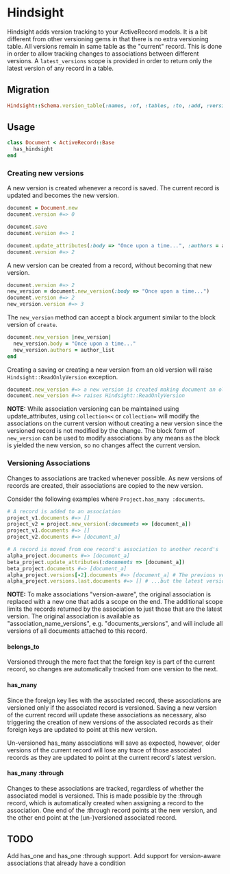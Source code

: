 # Hindsight

Hindsight adds version tracking to your ActiveRecord models. It is a bit different from other versioning gems in that
there is no extra versioning table. All versions remain in same table as the "current" record. This is done in order to
allow tracking changes to associations between different versions. A `latest_versions` scope is provided in order to
return only the latest version of any record in a table.

## Migration
```ruby
Hindsight::Schema.version_table(:names, :of, :tables, :to, :add, :versioning, :to)
```

## Usage
```ruby
class Document < ActiveRecord::Base
  has_hindsight
end
```

### Creating new versions

A new version is created whenever a record is saved. The current record is updated and becomes the new version.
```ruby
document = Document.new
document.version #=> 0

document.save
document.version #=> 1

document.update_attributes(:body => "Once upon a time...", :authors = author_list)
document.version #=> 2
```

A new version can be created from a record, without becoming that new version.
```ruby
document.version #=> 2
new_version = document.new_version(:body => "Once upon a time...")
document.version #=> 2
new_version.version #=> 3
```

The `new_version` method can accept a block argument similar to the block version of `create`.
```ruby
document.new_version |new_version|
  new_version.body = "Once upon a time..."
  new_version.authors = author_list
end
```

Creating a saving or creating a new version from an old version will raise `Hindsight::ReadOnlyVersion` exception.
```ruby
document.new_version #=> a new version is created making document an old version
document.new_version #=> raises Hindsight::ReadOnlyVersion
```

**NOTE:** While association versioning can be maintained using update_attributes, using `collection<<` or `collection=`
will modify the associations on the current version without creating a new version since the versioned record is not
modified by the change. The block form of `new_version` can be used to modify associations by any means as the block
is yielded the new version, so no changes affect the current version.

### Versioning Associations
Changes to associations are tracked whenever possible. As new versions of records are created, their associations are
copied to the new version.

Consider the following examples where `Project.has_many :documents`.

```ruby
# A record is added to an association
project_v1.documents #=> []
project_v2 = project.new_version(:documents => [document_a])
project_v1.documents #=> []
project_v2.documents #=> [document_a]
```

```ruby
# A record is moved from one record's association to another record's
alpha_project.documents #=> [document_a]
beta_project.update_attributes(:documents => [document_a])
beta_project.documents #=> [document_a]
alpha_project.versions[-2].documents #=> [document_a] # The previous version still has an associated document...
alpha_project.versions.last.documents #=> [] # ...but the latest version no longer has a document as it has been moved.
```

**NOTE:** To make associations "version-aware", the original association is replaced with a new one that adds a scope on
the end. The additional scope limits the records returned by the association to just those that are the latest version.
The original association is available as "association_name_versions", e.g. "documents_versions", and will include all
versions of all documents attached to this record.

#### belongs_to
Versioned through the mere fact that the foreign key is part of the current record, so changes are automatically
tracked from one version to the next.

#### has_many
Since the foreign key lies with the associated record, these associations are versioned only if the associated record
is versioned. Saving a new version of the current record will update these associations as necessary, also triggering
the creation of new versions of the associated records as their foreign keys are updated to point at this new version.

Un-versioned has_many associations will save as expected, however, older versions of the current record will
lose any trace of those associated records as they are updated to point at the current record's latest version.

#### has_many :through
Changes to these associations are tracked, regardless of whether the associated model is versioned. This is made
possible by the :through record, which is automatically created when assigning a record to the association. One end of
the :through record points at the new version, and the other end point at the (un-)versioned associated record.

## TODO
Add has_one and has_one :through support.
Add support for version-aware associations that already have a condition
